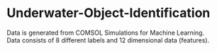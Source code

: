 # Underwater-Object-Identification
Data is generated from COMSOL Simulations for Machine Learning.\
Data consists of 8 different labels and 12 dimensional data (features).

